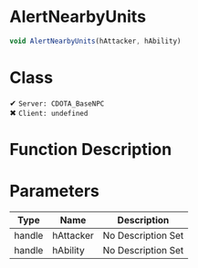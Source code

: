 # AlertNearbyUnits
```js
void AlertNearbyUnits(hAttacker, hAbility)
```
# Class
✔ `Server: CDOTA_BaseNPC`  
✖ `Client: undefined`  

# Function Description

# Parameters
Type|Name|Description
--|--|--
handle|hAttacker|No Description Set
handle|hAbility|No Description Set
